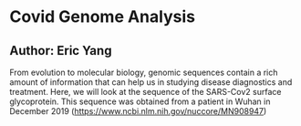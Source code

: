 # Covid Genome Analysis
## Author: Eric Yang

From evolution to molecular biology, genomic sequences contain a rich amount of information that can help us in studying disease diagnostics and treatment. Here, we will look at the sequence of the SARS-Cov2 surface glycoprotein. This sequence was obtained from a patient in Wuhan in December 2019 (https://www.ncbi.nlm.nih.gov/nuccore/MN908947)
